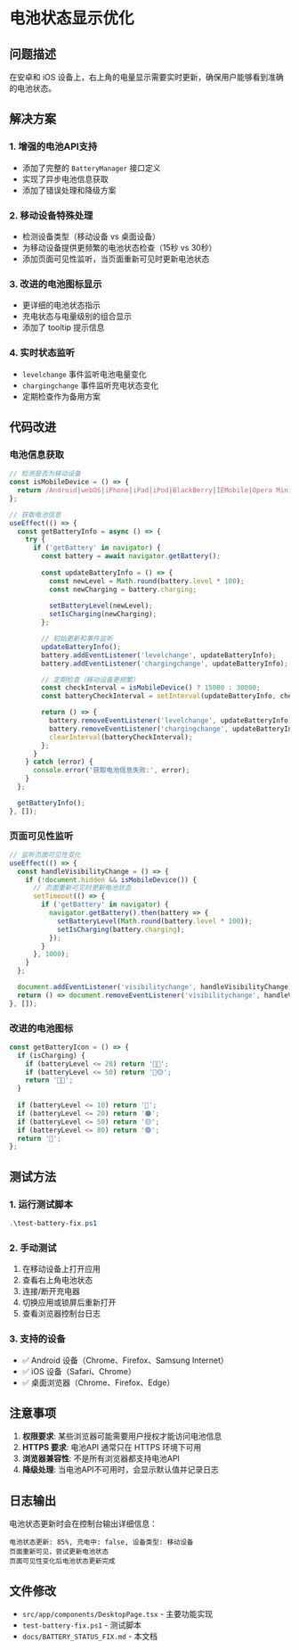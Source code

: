# 电池状态显示优化

## 问题描述
在安卓和 iOS 设备上，右上角的电量显示需要实时更新，确保用户能够看到准确的电池状态。

## 解决方案

### 1. 增强的电池API支持
- 添加了完整的 `BatteryManager` 接口定义
- 实现了异步电池信息获取
- 添加了错误处理和降级方案

### 2. 移动设备特殊处理
- 检测设备类型（移动设备 vs 桌面设备）
- 为移动设备提供更频繁的电池状态检查（15秒 vs 30秒）
- 添加页面可见性监听，当页面重新可见时更新电池状态

### 3. 改进的电池图标显示
- 更详细的电池状态指示
- 充电状态与电量级别的组合显示
- 添加了 tooltip 提示信息

### 4. 实时状态监听
- `levelchange` 事件监听电池电量变化
- `chargingchange` 事件监听充电状态变化
- 定期检查作为备用方案

## 代码改进

### 电池信息获取
```typescript
// 检测是否为移动设备
const isMobileDevice = () => {
  return /Android|webOS|iPhone|iPad|iPod|BlackBerry|IEMobile|Opera Mini/i.test(navigator.userAgent);
};

// 获取电池信息
useEffect(() => {
  const getBatteryInfo = async () => {
    try {
      if ('getBattery' in navigator) {
        const battery = await navigator.getBattery();
        
        const updateBatteryInfo = () => {
          const newLevel = Math.round(battery.level * 100);
          const newCharging = battery.charging;
          
          setBatteryLevel(newLevel);
          setIsCharging(newCharging);
        };

        // 初始更新和事件监听
        updateBatteryInfo();
        battery.addEventListener('levelchange', updateBatteryInfo);
        battery.addEventListener('chargingchange', updateBatteryInfo);

        // 定期检查（移动设备更频繁）
        const checkInterval = isMobileDevice() ? 15000 : 30000;
        const batteryCheckInterval = setInterval(updateBatteryInfo, checkInterval);

        return () => {
          battery.removeEventListener('levelchange', updateBatteryInfo);
          battery.removeEventListener('chargingchange', updateBatteryInfo);
          clearInterval(batteryCheckInterval);
        };
      }
    } catch (error) {
      console.error('获取电池信息失败:', error);
    }
  };

  getBatteryInfo();
}, []);
```

### 页面可见性监听
```typescript
// 监听页面可见性变化
useEffect(() => {
  const handleVisibilityChange = () => {
    if (!document.hidden && isMobileDevice()) {
      // 页面重新可见时更新电池状态
      setTimeout(() => {
        if ('getBattery' in navigator) {
          navigator.getBattery().then(battery => {
            setBatteryLevel(Math.round(battery.level * 100));
            setIsCharging(battery.charging);
          });
        }
      }, 1000);
    }
  };

  document.addEventListener('visibilitychange', handleVisibilityChange);
  return () => document.removeEventListener('visibilitychange', handleVisibilityChange);
}, []);
```

### 改进的电池图标
```typescript
const getBatteryIcon = () => {
  if (isCharging) {
    if (batteryLevel <= 20) return '🔌🔴';
    if (batteryLevel <= 50) return '🔌🟡';
    return '🔌🔋';
  }
  
  if (batteryLevel <= 10) return '🔴';
  if (batteryLevel <= 20) return '🟠';
  if (batteryLevel <= 50) return '🟡';
  if (batteryLevel <= 80) return '🟢';
  return '🔋';
};
```

## 测试方法

### 1. 运行测试脚本
```powershell
.\test-battery-fix.ps1
```

### 2. 手动测试
1. 在移动设备上打开应用
2. 查看右上角电池状态
3. 连接/断开充电器
4. 切换应用或锁屏后重新打开
5. 查看浏览器控制台日志

### 3. 支持的设备
- ✅ Android 设备（Chrome、Firefox、Samsung Internet）
- ✅ iOS 设备（Safari、Chrome）
- ✅ 桌面浏览器（Chrome、Firefox、Edge）

## 注意事项

1. **权限要求**: 某些浏览器可能需要用户授权才能访问电池信息
2. **HTTPS 要求**: 电池API 通常只在 HTTPS 环境下可用
3. **浏览器兼容性**: 不是所有浏览器都支持电池API
4. **降级处理**: 当电池API不可用时，会显示默认值并记录日志

## 日志输出

电池状态更新时会在控制台输出详细信息：
```
电池状态更新: 85%, 充电中: false, 设备类型: 移动设备
页面重新可见，尝试更新电池状态
页面可见性变化后电池状态更新完成
```

## 文件修改

- `src/app/components/DesktopPage.tsx` - 主要功能实现
- `test-battery-fix.ps1` - 测试脚本
- `docs/BATTERY_STATUS_FIX.md` - 本文档 